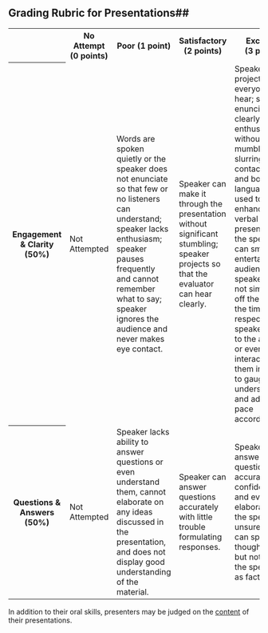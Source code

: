 ## Grading Rubric for Presentations##

<table>
  <tr>
    <th></th>
    <th>No Attempt (0&nbsp;points)</th>
    <th>Poor (1&nbsp;point)</th>
    <th>Satisfactory (2&nbsp;points)</th>
    <th>Excellent (3&nbsp;points)</th>
  </tr>
  <tr>
    <th>Engagement & Clarity (50%)</th>
    <td>Not Attempted</td>
    <td>Words are spoken quietly or the speaker does not enunciate so that few or no listeners can understand; speaker lacks enthusiasm; speaker pauses frequently and cannot remember what to say; speaker ignores the audience and never makes eye contact.</td>
    <td>Speaker can make it through the presentation without significant stumbling; speaker projects so that the evaluator can hear clearly.</td>
    <td>Speaker projects so that everyone can hear; speaker enunciates clearly and enthusiastically without mumbling or slurring; eye contact is held and body language is used to enhance the verbal presentation; the speaker can smile and entertain the audience; the speaker does not simply read off the slides; the time limit is respected; the speaker looks to the audience or even interacts with them in order to gauge their understanding and adjust the pace accordingly.</td>
  </tr>
  <tr>
    <th>Questions & Answers (50%)</th>
    <td>Not Attempted</td>
    <td>Speaker lacks ability to answer questions or even understand them, cannot elaborate on any ideas discussed in the presentation, and does not display good understanding of the material.</td>
    <td>Speaker can answer questions accurately with little trouble formulating responses.</td>
    <td>Speaker can answer questions accurately and confidently and even elaborate; if the speaker is unsure they can speculate thoughtfully, but not pose the speculation as fact.</td>
  </tr>
</table>

In addition to their oral skills, presenters may be judged on the [content](./rubric_reasoning.md) of their presentations.
